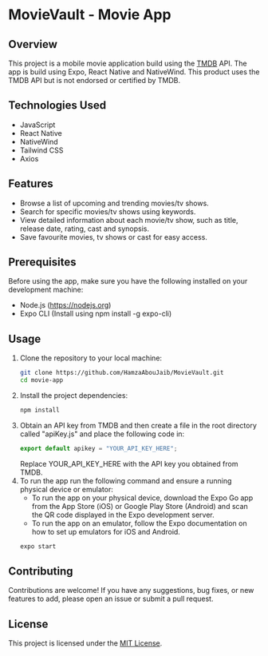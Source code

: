 # MovieVault - Movie App

## Overview

This project is a mobile movie application build using the [TMDB](https://www.themoviedb.org/?language=en-CA) API. The app is build using Expo, React Native and NativeWind. This product uses the TMDB API but is not endorsed or certified by TMDB.

## Technologies Used

- JavaScript
- React Native
- NativeWind
- Tailwind CSS
- Axios

## Features

- Browse a list of upcoming and trending movies/tv shows.
- Search for specific movies/tv shows using keywords.
- View detailed information about each movie/tv show, such as title, release date, rating, cast and synopsis.
- Save favourite movies, tv shows or cast for easy access.

## Prerequisites

Before using the app, make sure you have the following installed on your development machine:

- Node.js (https://nodejs.org)
- Expo CLI (Install using npm install -g expo-cli)

## Usage

1. Clone the repository to your local machine:
   ```bash
   git clone https://github.com/HamzaAbouJaib/MovieVault.git
   cd movie-app
   ```
2. Install the project dependencies:
   ```bash
   npm install
   ```
3. Obtain an API key from TMDB and then create a file in the root directory called "apiKey.js" and place the following code in:
   ```javascript
   export default apikey = "YOUR_API_KEY_HERE";
   ```
   Replace YOUR_API_KEY_HERE with the API key you obtained from TMDB.
4. To run the app run the following command and ensure a running physical device or emulator:
   - To run the app on your physical device, download the Expo Go app from the App Store (iOS) or Google Play Store (Android) and scan the QR code displayed in the Expo development server.
   - To run the app on an emulator, follow the Expo documentation on how to set up emulators for iOS and Android.
   ```bash
   expo start
   ```

## Contributing

Contributions are welcome! If you have any suggestions, bug fixes, or new features to add, please open an issue or submit a pull request.

## License

This project is licensed under the [MIT License](LICENSE).
